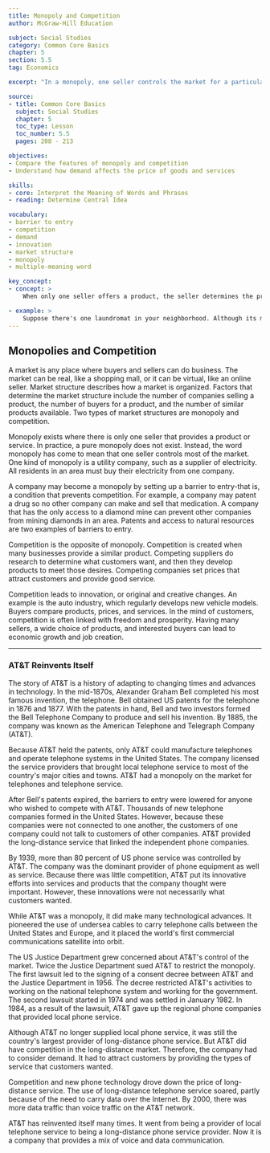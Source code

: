 ```yaml
---
title: Monopoly and Competition
author: McGraw-Hill Education

subject: Social Studies
category: Common Core Basics
chapter: 5
section: 5.5
tag: Economics

excerpt: "In a monopoly, one seller controls the market for a particular good or service. When there are many sellers providing similar goods or services, there is competition. Competition often leads to innovation."

source:
- title: Common Core Basics
  subject: Social Studies
  chapter: 5
  toc_type: Lesson
  toc_number: 5.5
  pages: 208 - 213

objectives:
- Compare the features of monopoly and competition
- Understand how demand affects the price of goods and services

skills:
- core: Interpret the Meaning of Words and Phrases
- reading: Determine Central Idea

vocabulary:
- barrier to entry
- competition
- demand
- innovation
- market structure
- monopoly
- multiple-meaning word

key_concept:
- concept: >
    When only one seller offers a product, the seller determines the price and the level of service. When two or more sellers provide the same product to the same group of customers, the sellers must take customers' wants and needs into account.

- example: >
    Suppose there's one laundromat in your neighborhood. Although its machines don't always work, it is the only place nearby to do your wash. A second laundromat with brand-new machines opens. The first laundromat soon offers free soap. What's behind this "laundry war"? To attract the some group of customers, each laundromat must show why it is the better choice. Customers benefit from the improved service.
---
```

## Monopolies and Competition

A market is any place where buyers and sellers can do business. The market can be real, like a shopping mall, or it can be virtual, like an online seller. Market structure describes how a market is organized. Factors that determine the market structure include the number of companies selling a product, the number of buyers for a product, and the number of similar products available. Two types of market structures are monopoly and competition.

Monopoly exists where there is only one seller that provides a product or service. In practice, a pure monopoly does not exist. Instead, the word monopoly has come to mean that one seller controls most of the market. One kind of monopoly is a utility company, such as a supplier of electricity. All residents in an area must buy their electricity from one company.

A company may become a monopoly by setting up a barrier to entry-that is, a condition that prevents competition. For example, a company may patent a drug so no other company can make and sell that medication. A company that has the only access to a diamond mine can prevent other companies from mining diamonds in an area. Patents and access to natural resources are two examples of barriers to entry.

Competition is the opposite of monopoly. Competition is created when many businesses provide a similar product. Competing suppliers do research to determine what customers want, and then they develop products to meet those desires. Competing companies set prices that attract customers and provide good service.

Competition leads to innovation, or original and creative changes. An example is the auto industry, which regularly develops new vehicle models. Buyers compare products, prices, and services. In the mind of customers, competition is often linked with freedom and prosperity. Having many sellers, a wide choice of products, and interested buyers can lead to economic growth and job creation.

---

### AT&T Reinvents Itself

The story of AT&T is a history of adapting to changing times and advances in technology. In the mid-1870s, Alexander Graham Bell completed his most famous invention, the telephone. Bell obtained US patents for the telephone in 1876 and 1877. With the patents in hand, Bell and two investors formed the Bell Telephone Company to produce and sell his invention. By 1885, the company was known as the American Telephone and Telegraph Company (AT&T).

Because AT&T held the patents, only AT&T could manufacture telephones and operate telephone systems in the United States. The company licensed the service providers that brought local telephone service to most of the country's major cities and towns. AT&T had a monopoly on the market for telephones and telephone service.

After Bell's patents expired, the barriers to entry were lowered for anyone who wished to compete with AT&T. Thousands of new telephone companies formed in the United States. However, because these companies were not connected to one another, the customers of one company could not talk to customers of other companies. AT&T provided the long-distance service that linked the independent phone companies.

By 1939, more than 80 percent of US phone service was controlled by AT&T. The company was the dominant provider of phone equipment as well as service. Because there was little competition, AT&T put its innovative efforts into services and products that the company thought were important. However, these innovations were not necessarily what customers wanted.

While AT&T was a monopoly, it did make many technological advances. It pioneered the use of undersea cables to carry telephone calls between the United States and Europe, and it placed the world's first commercial communications satellite into orbit.

The US Justice Department grew concerned about AT&T's control of the market. Twice the Justice Department sued AT&T to restrict the monopoly. The first lawsuit led to the signing of a consent decree between AT&T and the Justice Department in 1956. The decree restricted AT&T's activities to working on the national telephone system and working for the government. The second lawsuit started in 1974 and was settled in January 1982. In 1984, as a result of the lawsuit, AT&T gave up the regional phone companies that provided local phone service.

Although AT&T no longer supplied local phone service, it was still the country's largest provider of long-distance phone service. But AT&T did have competition in the long-distance market. Therefore, the company had to consider demand. It had to attract customers by providing the types of service that customers wanted.

Competition and new phone technology drove down the price of long-distance service. The use of long-distance telephone service soared, partly because of the need to carry data over the Internet. By 2000, there was more data traffic than voice traffic on the AT&T network.

AT&T has reinvented itself many times. It went from being a provider of local telephone service to being a long-distance phone service provider. Now it is a company that provides a mix of voice and data communication.